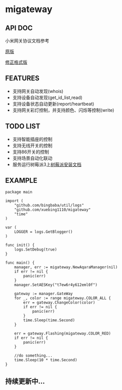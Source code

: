 # migateway
## API DOC
小米网关协议文档参考

[原版](https://github.com/louisZL/lumi-gateway-local-api) 

[修正格式版](https://github.com/xuebing1110/lumi-gateway-local-api)

## FEATURES
* 支持网关自动发现(whois)
* 支持设备自动发现(get_id_list,read)
* 支持设备状态自动更新(report/heartbeat)
* 支持网关彩灯控制，并支持颜色、闪烁等控制(write)

## TODO LIST
* 支持智能插座的控制
* 支持无线开关的控制
* 支持86开关的控制
* 支持场景自动化联动
* 服务运行树莓派3上[树莓派安装文档](http://blog.bingbaba.com/post/diy/raspberrypi/)

## EXAMPLE
```golang
package main

import (
    "github.com/bingbaba/util/logs"
    "github.com/xuebing1110/migateway"
    "time"
)

var (
    LOGGER = logs.GetBlogger()
)

func init() {
    logs.SetDebug(true)
}

func main() {
    manager, err := migateway.NewAqaraManager(nil)
    if err != nil {
        panic(err)
    }
    manager.SetAESKey("t7ew6r4y612eml0f")

    gateway := manager.GateWay
    for _, color := range migateway.COLOR_ALL {
        err = gateway.ChangeColor(color)
        if err != nil {
            panic(err)
        }
        time.Sleep(time.Second)
    }

    err = gateway.Flashing(migateway.COLOR_RED)
    if err != nil {
        panic(err)
    }

    //do something...
    time.Sleep(10 * time.Second)
}

```

## 持续更新中...